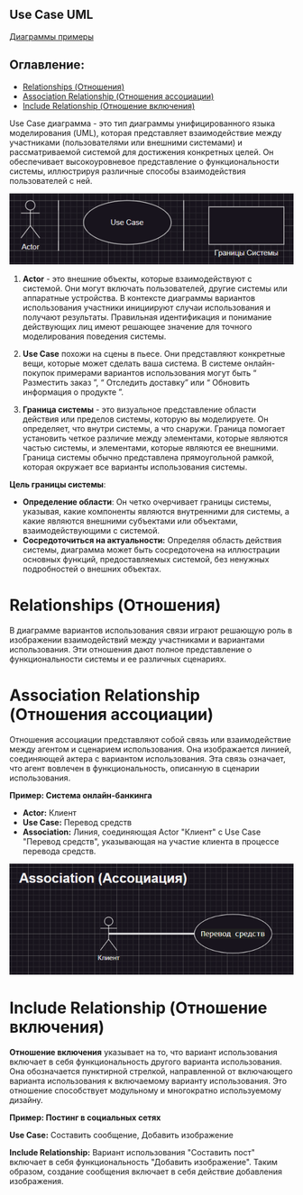 ## Use Case UML

[Диаграммы примеры](/Use%20Case/Use%20Case%20Diagram%20Example/ "Примеры диаграмм")

## Оглавление:

- [Relationships (Отношения)](#relationships-отношения)
- [Association Relationship (Отношения ассоциации)](#association-relationship-отношения-ассоциации)
- [Include Relationship (Отношение включения)](#include-relationship-отношение-включения)

Use Case диаграмма - это тип диаграммы унифицированного языка моделирования (UML), которая представляет взаимодействие между участниками (пользователями или внешними системами) и рассматриваемой системой для достижения конкретных целей. Он обеспечивает высокоуровневое представление о функциональности системы, иллюстрируя различные способы взаимодействия пользователей с ней.

![alt text](/Use%20Case/Image/image1.png)

1. **Actor** - это внешние объекты, которые взаимодействуют с системой. Они могут включать пользователей, другие системы или аппаратные устройства. В контексте диаграммы вариантов использования участники инициируют случаи использования и получают результаты. Правильная идентификация и понимание действующих лиц имеют решающее значение для точного моделирования поведения системы.
   
2. **Use Case** похожи на сцены в пьесе. Они представляют конкретные вещи, которые может сделать ваша система. В системе онлайн-покупок примерами вариантов использования могут быть “ Разместить заказ ”, “ Отследить доставку” или “ Обновить информация о продукте ”. 
   
3. **Граница системы** - это визуальное представление области действия или пределов системы, которую вы моделируете. Он определяет, что внутри системы, а что снаружи. Граница помогает установить четкое различие между элементами, которые являются частью системы, и элементами, которые являются ее внешними. Граница системы обычно представлена прямоугольной рамкой, которая окружает все варианты использования системы.
   
**Цель границы системы**:
- **Определение области**: Он четко очерчивает границы системы, указывая, какие компоненты являются внутренними для системы, а какие являются внешними субъектами или объектами, взаимодействующими с системой.
- **Сосредоточиться на актуальности:** Определяя область действия системы, диаграмма может быть сосредоточена на иллюстрации основных функций, предоставляемых системой, без ненужных подробностей о внешних объектах.

# Relationships (Отношения)

В диаграмме вариантов использования связи играют решающую роль в изображении взаимодействий между участниками и вариантами использования. Эти отношения дают полное представление о функциональности системы и ее различных сценариях.

# Association Relationship (Отношения ассоциации)

Отношения ассоциации представляют собой связь или взаимодействие между агентом и сценарием использования. Она изображается линией, соединяющей актера с вариантом использования. Эта связь означает, что агент вовлечен в функциональность, описанную в сценарии использования.

**Пример: Система онлайн-банкинга**

- **Actor:** Клиент
- **Use Case:** Перевод средств
- **Association:** Линия, соединяющая Actor "Клиент" с Use Case "Перевод средств", указывающая на участие клиента в процессе перевода средств.

![alt text](image.png)

# Include Relationship (Отношение включения)

**Отношение включения** указывает на то, что вариант использования включает в себя функциональность другого варианта использования. Она обозначается пунктирной стрелкой, направленной от включающего варианта использования к включаемому варианту использования. Это отношение способствует модульному и многократно используемому дизайну.

**Пример: Постинг в социальных сетях**

**Use Case:** Составить сообщение, Добавить изображение

**Include Relationship:** Вариант использования "Составить пост" включает в себя функциональность "Добавить изображение". Таким образом, создание сообщения включает в себя действие добавления изображения.



